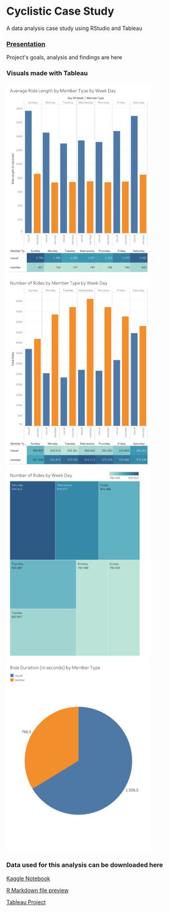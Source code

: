 # Cyclistic Case Study
A data analysis case study using RStudio and Tableau

### [Presentation](https://github.com/comar80/cyclistic-case-study/blob/main/Presentation.pdf)
Project's goals, analysis and findings are here

### Visuals made with Tableau

<img src="https://github.com/comar80/cyclistic-case-study/blob/main/images/Painel%201.png" height="500">

<img src="https://github.com/comar80/cyclistic-case-study/blob/main/images/Painel%202.png" height="500">

<img src="https://github.com/comar80/cyclistic-case-study/blob/main/images/Painel%203.png" height="500">

<img src="https://github.com/comar80/cyclistic-case-study/blob/main/images/Painel%204.png" height="500">

### Data used for this analysis can be downloaded here
[Kaggle Notebook](https://www.kaggle.com/code/comar80/cyclistic-case-study)

[R Markdown file preview](https://htmlpreview.github.io/?https://github.com/comar80/cyclistic-case-study/blob/main/Cyclistic.html)

[Tableau Project](https://public.tableau.com/app/profile/marco.esteves/viz/Cyclistic_17402627715740/Histria1)
